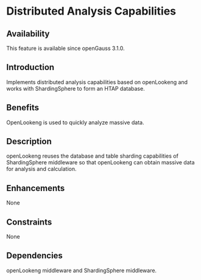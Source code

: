 # Distributed Analysis Capabilities<a name="EN-US_TOPIC_0000001363569014"></a>

## Availability<a name="section8727154203020"></a>

This feature is available since openGauss 3.1.0.

## Introduction<a name="section3945158123013"></a>

Implements distributed analysis capabilities based on openLookeng and works with ShardingSphere to form an HTAP database.

## Benefits<a name="section195933313110"></a>

OpenLookeng is used to quickly analyze massive data.

## Description<a name="section1267218711317"></a>

openLookeng reuses the database and table sharding capabilities of ShardingSphere middleware so that openLookeng can obtain massive data for analysis and calculation.

## Enhancements<a name="section92431512103117"></a>

None

## Constraints<a name="section57791617103114"></a>

None

## Dependencies<a name="section20103122314318"></a>

openLookeng middleware and ShardingSphere middleware.
